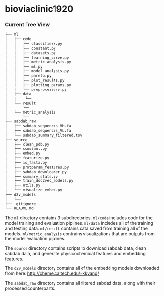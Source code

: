 # bioviaclinic1920
### Current Tree View
```bash
├── ml
│   ├── code
│   │   ├── classifiers.py
│   │   ├── constant.py
│   │   ├── datasets.py
│   │   ├── learning_curve.py
│   │   ├── metric_analysis.py
│   │   ├── ml.py
│   │   ├── model_analysis.py
│   │   ├── pareto.py
│   │   ├── plot_results.py
│   │   ├── plotting_params.py
│   |   └── preprocessors.py
│   ├── data
│   |    └── 
│   └── result
│       └── 
│   └── metric_analysis
│       └── 
├── sabdab_raw
│   ├── sabdab_sequences_VH.fa
│   ├── sabdab_sequences_VL.fa
│   └── sabdab_summary_filtered.tsv
├── source
│   ├── clean_pdb.py
│   ├── constant.py
│   ├── embed.py
│   ├── featurize.py
│   ├── io_fasta.py
│   ├── protparam_features.py
│   ├── sabdab_downloader.py
│   ├── summary_stats.py
│   ├── train_doc2vec_models.py	
│   ├── utils.py
│   └── visualize_embed.py
├── d2v_models
│   └── 
├── .gitignore
└── README.md
```

The `ml` directory contains 3 subdirectories. `ml/code` includes code for
the model training and evaluation piplines. `ml/data` includes all of the training and testing data. `ml/result` contains data saved from training all of 
the models. `ml/metric_analysis` contrains visualizations that are outputs from the model evaluation piplines. 

The `source` directory contains scripts to download sabdab data, clean sabdab data, and generate physicochemical features and embedding features. 

The `d2v_models` directory contains all of the embedding models downloaded from here: http://cheme.caltech.edu/~kkyang/

The  `sabdab_raw` directory contains all filtered sabdad data, along with their processed counterparts. 